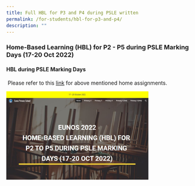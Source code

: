 ```yaml
---
title: Full HBL for P3 and P4 during PSLE written
permalink: /for-students/hbl-for-p3-and-p4/
description: ""
---
```

### Home-Based Learning (HBL) for P2 - P5 during PSLE Marking Days (17-20 Oct 2022)

#### HBL during PSLE Marking Days

  
 Please refer to this [link](https://sites.google.com/moe.edu.sg/epshome2022/home) for above mentioned home assignments.
 
<a href="https://sites.google.com/moe.edu.sg/epshome2022/home"><img style="width:75%" src="/images/hbl1.png"></a>